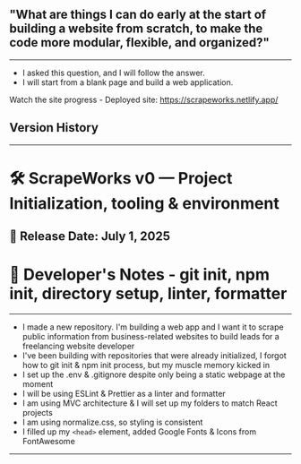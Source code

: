 ## "What are things I can do early at the start of building a website from scratch, to make the code more modular, flexible, and organized?"
---
- I asked this question, and I will follow the answer.
- I will start from a blank page and build a web application.

Watch the site progress - Deployed site: https://scrapeworks.netlify.app/




## Version History 
---
# 🛠️ ScrapeWorks v0 — Project Initialization, tooling & environment
📅 **Release Date:** July 1, 2025
---
# 📢 Developer's Notes - **git init, npm init, directory setup, linter, formatter**
---
- I made a new repository. I'm building a web app and I want it to scrape public information from business-related websites to build leads for a freelancing website developer
- I've been building with repositories that were already initialized, I forgot how to git init & npm init process, but my muscle memory kicked in
- I set up the .env & .gitignore despite only being a static webpage at the moment
- I will be using ESLint & Prettier as a linter and formatter
- I am using MVC architecture & I will set up my folders to match React projects
- I am using normalize.css, so styling is consistent 
- I filled up my `<head>` element, added Google Fonts & Icons from FontAwesome
---------------------------------------------------------------------------------------------------------------------------
